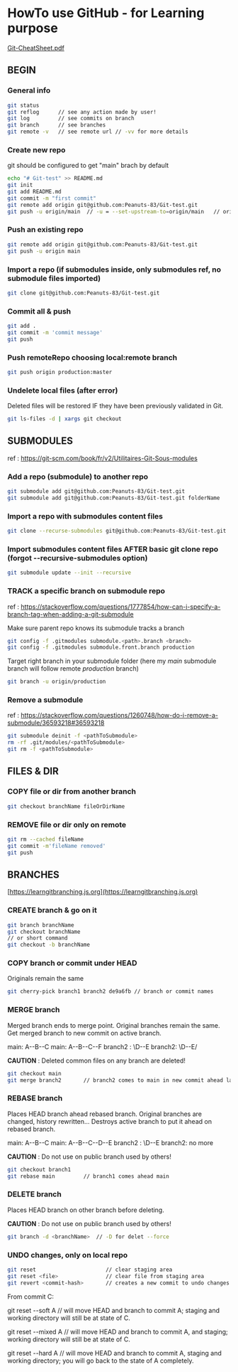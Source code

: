 # HowTo use GitHub - for Learning purpose

[Git-CheatSheet.pdf](./github-git-cheat-sheet.pdf)

## BEGIN

### General info

```bash
git status
git reflog      // see any action made by user!
git log         // see commits on branch
git branch      // see branches
git remote -v   // see remote url // -vv for more details
```

### Create new repo
git should be configured to get "main" brach by default

```bash
echo "# Git-test" >> README.md
git init
git add README.md
git commit -m "first commit"
git remote add origin git@github.com:Peanuts-83/Git-test.git
git push -u origin/main  // -u = --set-upstream-to=origin/main   // origin = remote-repo-url // main = remote-branch
```

### Push an existing repo

```bash
git remote add origin git@github.com:Peanuts-83/Git-test.git
git push -u origin main
```

### Import a repo (if submodules inside, only submodules ref, no submodule files imported)

```bash
git clone git@github.com:Peanuts-83/Git-test.git
```

### Commit all & push

```bash
git add .
git commit -m 'commit message'
git push
```

### Push remoteRepo choosing local:remote branch

```bash
git push origin production:master
```

### Undelete local files (after error)

Deleted files will be restored IF they have been previously validated in Git.

```bash
git ls-files -d | xargs git checkout
```

## SUBMODULES

ref : https://git-scm.com/book/fr/v2/Utilitaires-Git-Sous-modules

### Add a repo (submodule) to another repo

```bash
git submodule add git@github.com:Peanuts-83/Git-test.git
git submodule add git@github.com:Peanuts-83/Git-test.git folderName     // optional
```

### Import a repo with submodules content files

```bash
git clone --recurse-submodules git@github.com:Peanuts-83/Git-test.git
```

### Import submodules content files AFTER basic git clone repo (forgot --recursive-submodules option)

```bash
git submodule update --init --recursive
```

### TRACK a specific branch on submodule repo

ref : https://stackoverflow.com/questions/1777854/how-can-i-specify-a-branch-tag-when-adding-a-git-submodule

Make sure parent repo knows its submodule tracks a branch

```bash
git config -f .gitmodules submodule.<path>.branch <branch>
git config -f .gitmodules submodule.front.branch production
```
Target right branch in your submodule folder (here my *main* submodule branch will follow remote *production* branch)

```bash
git branch -u origin/production
```

### Remove a submodule

ref : https://stackoverflow.com/questions/1260748/how-do-i-remove-a-submodule/36593218#36593218

```bash
git submodule deinit -f <pathToSubmodule>
rm -rf .git/modules/<pathToSubmodule>
git rm -f <pathToSubmodule>
```

## FILES & DIR

### COPY file or dir from another branch

```bash
git checkout branchName fileOrDirName
```

### REMOVE file or dir only on remote

```bash
git rm --cached fileName
git commit -m'fileName removed'
git push
```

## BRANCHES

[https://learngitbranching.js.org](https://learngitbranching.js.org)
### CREATE branch & go on it

```bash
git branch branchName
git checkout branchName
// or short command
git checkout -b branchName
```

### COPY branch or commit under HEAD

Originals remain the same

```bash
git cherry-pick branch1 branch2 de9a6fb // branch or commit names
```

### MERGE branch

Merged branch ends to merge point. Original branches remain the same.
Get merged branch to new commit on active branch.&nbsp;

main:       A--B--C          main:    A--B--C--F
branch2 :     \D--E          branch2:   \D--E/

**CAUTION** : Deleted common files on any branch are deleted!

```bash
git checkout main
git merge branch2       // branch2 comes to main in new commit ahead last commit on main
```

### REBASE branch

Places HEAD branch ahead rebased branch. Original branches are changed, history rewritten...
Destroys active branch to put it ahead on rebased branch.&nbsp;

main:       A--B--C          main:    A--B--C--D--E
branch2 :     \D--E          branch2: no more

**CAUTION** : Do not use on public branch used by others!

```bash
git checkout branch1
git rebase main         // branch1 comes ahead main
```

### DELETE branch

Places HEAD branch on other branch before deleting.

**CAUTION** : Do not use on public branch used by others!

```bash
git branch -d <branchName>  // -D for delet --force
```

### UNDO changes, only on local repo
```bash
git reset                      // clear staging area
git reset <file>               // clear file from staging area
git revert <commit-hash>       // creates a new commit to undo changes made by selected commit
```
From commit C:&nbsp;

git reset --soft A   // will move HEAD and branch to commit A; staging and working directory will still be at state of C.

git reset --mixed A  // will move HEAD and branch to commit A, and staging; working directory will still be at state of C.

git reset --hard A  // will move HEAD and branch to commit A, staging and working directory; you will go back to the state of A completely.

